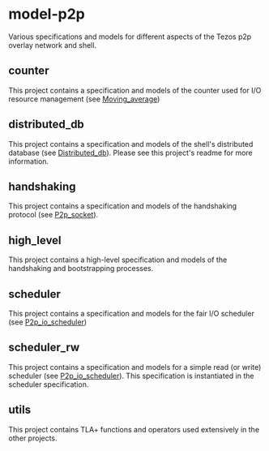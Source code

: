 # model-p2p

Various specifications and models for different aspects of the Tezos p2p overlay network and shell.

## counter

This project contains a specification and models of the counter used for I/O resource management (see [Moving_average](https://gitlab.com/Isaac-DeFrain/tezos/-/blob/master/src/lib_stdlib_unix/moving_average.ml))

## distributed_db

This project contains a specification and models of the shell's distributed database (see [Distributed_db](https://gitlab.com/tezos/tezos/-/blob/master/src/lib_shell/distributed_db.ml)). Please see this project's readme for more information.

## handshaking

This project contains a specification and models of the handshaking protocol (see [P2p_socket](https://gitlab.com/tezos/tezos/-/blob/master/src/lib_p2p/p2p_socket.ml)).

## high_level

This project contains a high-level specification and models of the handshaking and bootstrapping processes.

## scheduler

This project contains a specification and models for the fair I/O scheduler (see [P2p_io_scheduler](https://gitlab.com/Isaac-DeFrain/tezos/-/blob/master/src/lib_p2p/p2p_io_scheduler.ml))

## scheduler_rw

This project contains a specification and models for a simple read (or write) scheduler (see [P2p_io_scheduler](https://gitlab.com/Isaac-DeFrain/tezos/-/blob/master/src/lib_p2p/p2p_io_scheduler.ml)). This specification is instantiated in the scheduler specification.

## utils

This project contains TLA+ functions and operators used extensively in the other projects.

